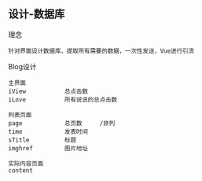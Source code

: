 ## 设计-数据库

理念

```
针对界面设计数据库，提取所有需要的数据，一次性发送，Vue进行引流
```



Blog设计

```
主界面
iView			总点击数
iLove			所有说说的总点击数

列表页面
page			总页数		/非列
time			发表时间
sTitle		 	标题
imghref			图片地址

实际内容页面
content
```

